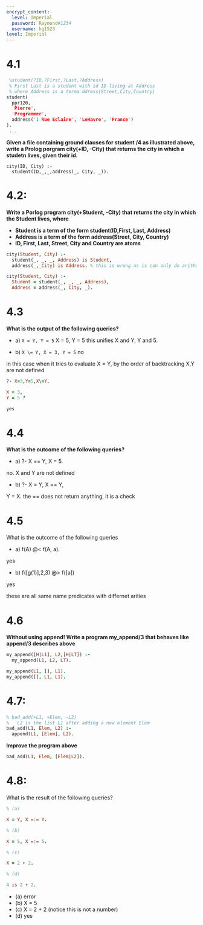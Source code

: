 ```yaml
---
encrypt_content:
  level: Imperial
  password: Raymond#1234
  username: hg1523
level: Imperial
---
```

# 4.1

```prolog
 %student(?ID,?First,?Last,?Address)
 % First Last is a student with id ID living at Address
 % where Address is a terma ddress(Street,City,Country)
student(
  ppr120,
  'Pierre',
  'Programmer',
  address('1 Rue Eclaire', 'LeHavre', 'France')
).
 ...
```

**Given a file containing ground clauses for student /4 as illustrated above, write a Prolog porgram city(+ID, -City) that returns the city in which a studetn lives, given their id.**

```prolog:
city(ID, City) :-
  student(ID,_,_,address(_, City, _)).
```

# 4.2:

**Write a Porlog program city(+Student, -City) that returns the city in which the Student lives, where**

- **Student is a term of the form student(ID,First, Last, Address)**
- **Address is a term of the form address(Street, City, Country)**
- **ID, First, Last, Street, City and Country are atoms**

```prolog
city(Student, City) :-
  student(_, _, _, Address) is Student,
  address(_,_City) is Address. % this is wrong as is can only do arithmetic evaluation, not unification
```

```prolog
city(Student, City) :-
  Student = student(_, _, _, Address),
  Address = address(_, City, _).
```

# 4.3

**What is the output of the following queries?**

- a) ```X = Y, Y = 5``` X = 5, Y = 5
this unifies X and Y, Y and 5.

- b) ```X \= Y, X = 3, Y = 5``` no

in this case when it tries to evaluate X \= Y, by the order of backtracking X,Y are not defined

```prolog
?- X=3,Y=5,X\=Y.

X = 3,
Y = 5 ? 

yes
```

# 4.4

**What is the outcome of the following queries?**

- a) ?- X == Y, X = 5.

no. X and Y are not defined

- b) ?- X = Y, X == Y,

Y = X. the == does not return anything, it is a check

# 4.5

What is the outcome of the following queries

- a) f(A) @< f(A, a).

yes

- b) f([g(1)],2,3) @> f([a])

yes

these are all same name predicates with differnet arities

# 4.6

**Without using append! Write a program my_append/3 that behaves like append/3 describes above**

```prolog
my_append([H|L1], L2,[H|LT]) :-
  my_append(L1, L2, LT).

my_append(L1, [], L1).
my_append([], L1, L1).
```

# 4.7:

```prolog
% bad_add(+L1, +Elem, -L2)
%   L2 is the list L1 after adding a new element Elem
bad_add(L1, Elem, L2) :-
  append(L1, [Elem], L2).
```

**Improve the program above**

```prolog
bad_add(L1, Elem, [Elem|L2]).
```

# 4.8:

What is the result of the following queries?

```prolog
% (a)

X = Y, X =:= Y.

% (b)

X = 5, X =:= 5.

% (c)

X = 2 + 2.

% (d)

4 is 2 + 2.
```

- (a) error
- (b) X = 5
- (c) X = 2 + 2 (notice this is not a number)
- (d) yes
